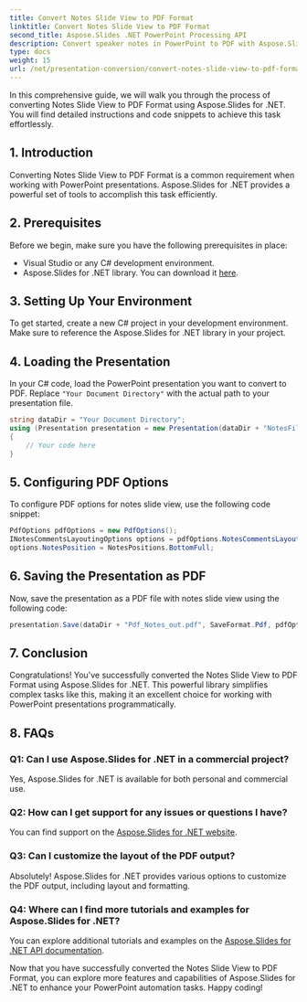 ```yaml
---
title: Convert Notes Slide View to PDF Format
linktitle: Convert Notes Slide View to PDF Format
second_title: Aspose.Slides .NET PowerPoint Processing API
description: Convert speaker notes in PowerPoint to PDF with Aspose.Slides for .NET. Retain context and customize layout effortlessly.
type: docs
weight: 15
url: /net/presentation-conversion/convert-notes-slide-view-to-pdf-format/
---
```


In this comprehensive guide, we will walk you through the process of converting Notes Slide View to PDF Format using Aspose.Slides for .NET. You will find detailed instructions and code snippets to achieve this task effortlessly.

## 1. Introduction

Converting Notes Slide View to PDF Format is a common requirement when working with PowerPoint presentations. Aspose.Slides for .NET provides a powerful set of tools to accomplish this task efficiently.

## 2. Prerequisites

Before we begin, make sure you have the following prerequisites in place:

- Visual Studio or any C# development environment.
- Aspose.Slides for .NET library. You can download it [here](https://releases.aspose.com/slides/net/).

## 3. Setting Up Your Environment

To get started, create a new C# project in your development environment. Make sure to reference the Aspose.Slides for .NET library in your project.

## 4. Loading the Presentation

In your C# code, load the PowerPoint presentation you want to convert to PDF. Replace `"Your Document Directory"` with the actual path to your presentation file.

```csharp
string dataDir = "Your Document Directory";
using (Presentation presentation = new Presentation(dataDir + "NotesFile.pptx"))
{
    // Your code here
}
```

## 5. Configuring PDF Options

To configure PDF options for notes slide view, use the following code snippet:

```csharp
PdfOptions pdfOptions = new PdfOptions();
INotesCommentsLayoutingOptions options = pdfOptions.NotesCommentsLayouting;
options.NotesPosition = NotesPositions.BottomFull;
```

## 6. Saving the Presentation as PDF

Now, save the presentation as a PDF file with notes slide view using the following code:

```csharp
presentation.Save(dataDir + "Pdf_Notes_out.pdf", SaveFormat.Pdf, pdfOptions);
```

## 7. Conclusion

Congratulations! You've successfully converted the Notes Slide View to PDF Format using Aspose.Slides for .NET. This powerful library simplifies complex tasks like this, making it an excellent choice for working with PowerPoint presentations programmatically.

## 8. FAQs

### Q1: Can I use Aspose.Slides for .NET in a commercial project?

Yes, Aspose.Slides for .NET is available for both personal and commercial use.

### Q2: How can I get support for any issues or questions I have?

You can find support on the [Aspose.Slides for .NET website](https://forum.aspose.com/slides/net/).

### Q3: Can I customize the layout of the PDF output?

Absolutely! Aspose.Slides for .NET provides various options to customize the PDF output, including layout and formatting.

### Q4: Where can I find more tutorials and examples for Aspose.Slides for .NET?

You can explore additional tutorials and examples on the [Aspose.Slides for .NET API documentation](https://reference.aspose.com/slides/net/).

Now that you have successfully converted the Notes Slide View to PDF Format, you can explore more features and capabilities of Aspose.Slides for .NET to enhance your PowerPoint automation tasks. Happy coding!
